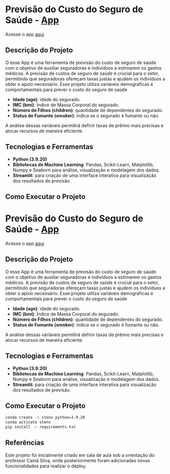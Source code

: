# Previsão do Custo do Seguro de Saúde - [App](https://healthinsuranceappst.streamlit.app/)

Acesse o app [aqui](https://healthinsuranceappst.streamlit.app/)

## Descrição do Projeto
O esse App é uma ferramenta de previsão do custo de seguro de saúde com o objetivo de auxiliar seguradoras e indivíduos a estimarem os gastos médicos. A previsão de custos de seguro de saúde é crucial para o setor, permitindo que seguradoras ofereçam taxas justas e ajudem os indivíduos a obter o apoio necessário. Esse projeto utiliza variáveis demográficas e comportamentais para prever o custo do seguro de saúde

- **Idade (age)**: idade do segurado.
- **IMC (bmi)**: Índice de Massa Corporal do segurado.
- **Número de Filhos (children)**: quantidade de dependentes do segurado.
- **Status de Fumante (smoker)**: indica se o segurado é fumante ou não.

A análise dessas variáveis permitirá definir taxas de prêmio mais precisas e alocar recursos de maneira eficiente.


## Tecnologias e Ferramentas
- **Python (3.9.20)**
- **Bibliotecas de Machine Learning**: Pandas, Scikit-Learn, Matplotlib, Numpy e Seaborn para análise, visualização e modelagem dos dados.
- **Streamlit**: para criação de uma interface interativa para visualização dos resultados de previsão.


## Como Executar o Projeto
# Previsão do Custo do Seguro de Saúde - [App](https://healthinsuranceappst.streamlit.app/)

Acesse o app [aqui](https://healthinsuranceappst.streamlit.app/)

## Descrição do Projeto
O esse App é uma ferramenta de previsão do custo de seguro de saúde com o objetivo de auxiliar seguradoras e indivíduos a estimarem os gastos médicos. A previsão de custos de seguro de saúde é crucial para o setor, permitindo que seguradoras ofereçam taxas justas e ajudem os indivíduos a obter o apoio necessário. Esse projeto utiliza variáveis demográficas e comportamentais para prever o custo do seguro de saúde

- **Idade (age)**: idade do segurado.
- **IMC (bmi)**: Índice de Massa Corporal do segurado.
- **Número de Filhos (children)**: quantidade de dependentes do segurado.
- **Status de Fumante (smoker)**: indica se o segurado é fumante ou não.

A análise dessas variáveis permitirá definir taxas de prêmio mais precisas e alocar recursos de maneira eficiente.


## Tecnologias e Ferramentas
- **Python (3.9.20)**
- **Bibliotecas de Machine Learning**: Pandas, Scikit-Learn, Matplotlib, Numpy e Seaborn para análise, visualização e modelagem dos dados.
- **Streamlit**: para criação de uma interface interativa para visualização dos resultados de previsão.


## Como Executar o Projeto
```bash
conda create -n stenv python=3.9.20
conda activate stenv
pip install -r requirements.txt
```

## Referências
Este projeto foi inicialmente criado em sala de aula sob a orientação do professor Cainã Silva, onde posteriormente foram adicionadas novas funcionalidades para realizar o deploy.
